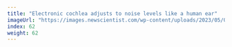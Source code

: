 ```yaml
---
title: "Electronic cochlea adjusts to noise levels like a human ear"
imageUrl: "https://images.newscientist.com/wp-content/uploads/2023/05/04135839/SEI_154550580.jpg?width=600"
index: 62
weight: 62
---
```

